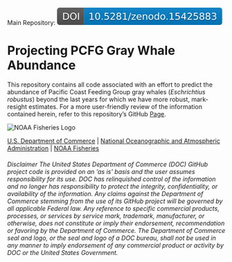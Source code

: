 Main Repository:
<img src="./doi/zenodo.15425883.main.svg" alt="DOI Main Repository" />

# Projecting PCFG Gray Whale Abundance


This repository contains all code associated with an effort to predict
the abundance of Pacific Coast Feeding Group gray whales (*Eschrichtius
robustus*) beyond the last years for which we have more robust,
mark-resight estimates. For a more user-friendly review of the
information contained herein, refer to this repository’s GitHub
[Page](https://pmahoney-noaa.github.io/noaa-pcfg-pop-ssm).

  
  

<img
src="https://raw.githubusercontent.com/nmfs-fish-tools/nmfspalette/main/man/figures/noaa-fisheries-rgb-2line-horizontal-small.png"
style="height: 75px !important;" width="200"
alt="NOAA Fisheries Logo" />

[U.S. Department of Commerce](https://www.commerce.gov/) \| [National
Oceanographic and Atmospheric Administration](https://www.noaa.gov) \|
[NOAA Fisheries](https://www.fisheries.noaa.gov/)

###### Disclaimer The United States Department of Commerce (DOC) GitHub project code is provided on an ‘as is’ basis and the user assumes responsibility for its use. DOC has relinquished control of the information and no longer has responsibility to protect the integrity, confidentiality, or availability of the information. Any claims against the Department of Commerce stemming from the use of its GitHub project will be governed by all applicable Federal law. Any reference to specific commercial products, processes, or services by service mark, trademark, manufacturer, or otherwise, does not constitute or imply their endorsement, recommendation or favoring by the Department of Commerce. The Department of Commerce seal and logo, or the seal and logo of a DOC bureau, shall not be used in any manner to imply endorsement of any commercial product or activity by DOC or the United States Government.
